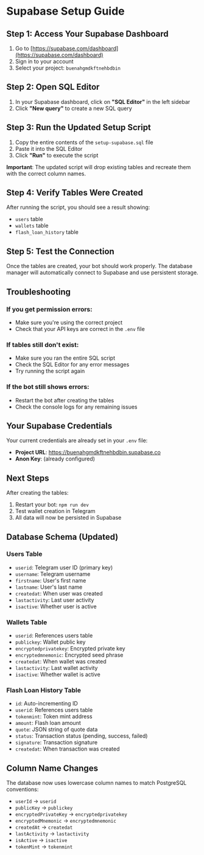 # Supabase Setup Guide

## Step 1: Access Your Supabase Dashboard

1. Go to [https://supabase.com/dashboard](https://supabase.com/dashboard)
2. Sign in to your account
3. Select your project: `buenahgmdkftnehbdbin`

## Step 2: Open SQL Editor

1. In your Supabase dashboard, click on **"SQL Editor"** in the left sidebar
2. Click **"New query"** to create a new SQL query

## Step 3: Run the Updated Setup Script

1. Copy the entire contents of the `setup-supabase.sql` file
2. Paste it into the SQL Editor
3. Click **"Run"** to execute the script

**Important**: The updated script will drop existing tables and recreate them with the correct column names.

## Step 4: Verify Tables Were Created

After running the script, you should see a result showing:
- `users` table
- `wallets` table  
- `flash_loan_history` table

## Step 5: Test the Connection

Once the tables are created, your bot should work properly. The database manager will automatically connect to Supabase and use persistent storage.

## Troubleshooting

### If you get permission errors:
- Make sure you're using the correct project
- Check that your API keys are correct in the `.env` file

### If tables still don't exist:
- Make sure you ran the entire SQL script
- Check the SQL Editor for any error messages
- Try running the script again

### If the bot still shows errors:
- Restart the bot after creating the tables
- Check the console logs for any remaining issues

## Your Supabase Credentials

Your current credentials are already set in your `.env` file:
- **Project URL**: https://buenahgmdkftnehbdbin.supabase.co
- **Anon Key**: (already configured)

## Next Steps

After creating the tables:
1. Restart your bot: `npm run dev`
2. Test wallet creation in Telegram
3. All data will now be persisted in Supabase

## Database Schema (Updated)

### Users Table
- `userid`: Telegram user ID (primary key)
- `username`: Telegram username
- `firstname`: User's first name
- `lastname`: User's last name
- `createdat`: When user was created
- `lastactivity`: Last user activity
- `isactive`: Whether user is active

### Wallets Table
- `userid`: References users table
- `publickey`: Wallet public key
- `encryptedprivatekey`: Encrypted private key
- `encryptedmnemonic`: Encrypted seed phrase
- `createdat`: When wallet was created
- `lastactivity`: Last wallet activity
- `isactive`: Whether wallet is active

### Flash Loan History Table
- `id`: Auto-incrementing ID
- `userid`: References users table
- `tokenmint`: Token mint address
- `amount`: Flash loan amount
- `quote`: JSON string of quote data
- `status`: Transaction status (pending, success, failed)
- `signature`: Transaction signature
- `createdat`: When transaction was created

## Column Name Changes

The database now uses lowercase column names to match PostgreSQL conventions:
- `userId` → `userid`
- `publicKey` → `publickey`
- `encryptedPrivateKey` → `encryptedprivatekey`
- `encryptedMnemonic` → `encryptedmnemonic`
- `createdAt` → `createdat`
- `lastActivity` → `lastactivity`
- `isActive` → `isactive`
- `tokenMint` → `tokenmint` 